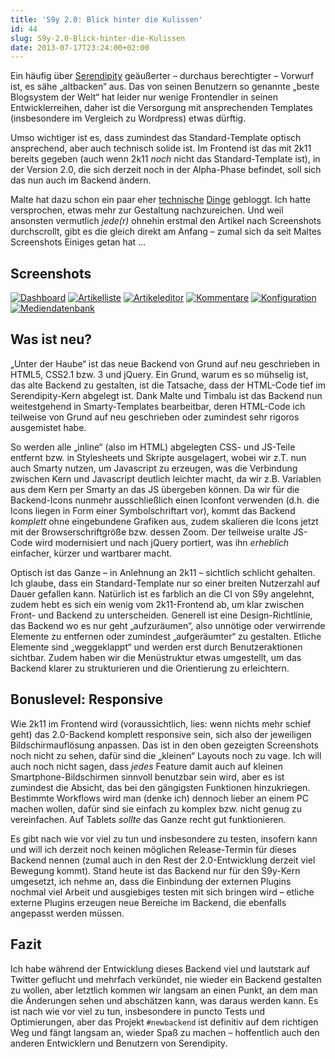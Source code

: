 ```yaml
---
title: 'S9y 2.0: Blick hinter die Kulissen'
id: 44
slug: S9y-2.0-Blick-hinter-die-Kulissen
date: 2013-07-17T23:24:00+02:00
---
```


Ein häufig über [Serendipity](http://s9y.org) geäußerter – durchaus berechtigter – Vorwurf ist, es sähe „altbacken“ aus. Das von seinen Benutzern so genannte „beste Blogsystem der Welt“ hat leider nur wenige Frontendler in seinen Entwicklerreihen, daher ist die Versorgung mit ansprechenden Templates (insbesondere im Vergleich zu Wordpress) etwas dürftig.

Umso wichtiger ist es, dass zumindest das Standard-Template optisch ansprechend, aber auch technisch solide ist. Im Frontend ist das mit 2k11 bereits gegeben (auch wenn 2k11 _noch_ nicht das Standard-Template ist), in der Version 2.0, die sich derzeit noch in der Alpha-Phase befindet, soll sich das nun auch im Backend ändern.

Malte hat dazu schon ein paar eher [technische](http://www.onli-blogging.de/index.php?/1307/Serendipity-2.0-pre-alpha-Der-aktuelle-Stand.html) [Dinge](http://www.onli-blogging.de/index.php?/1309/Serendipity-2.0-Entwicklertagebuch-2-Datetime-local,-JS-Hook.html) gebloggt. Ich hatte versprochen, etwas mehr zur Gestaltung nachzureichen. Und weil ansonsten vermutlich _jede(r)_ ohnehin erstmal den Artikel nach Screenshots durchscrollt, gibt es die gleich direkt am Anfang – zumal sich da seit Maltes Screenshots Einiges getan hat …

## Screenshots

[![Dashboard](/v2/uploads/artikel/backend/Dashboard.klein.png 'Dashboard')](/v2/uploads/artikel/backend/Dashboard.png 'Dashboard')
[![Artikelliste](/v2/uploads/artikel/backend/Entries.klein.png 'Artikelliste')](/v2/uploads/artikel/backend/Entries.png 'Artikelliste')
[![Artikeleditor](/v2/uploads/artikel/backend/Editor.klein.png 'Artikeleditor')](/v2/uploads/artikel/backend/Editor.png 'Artikeleditor')
[![Kommentare](/v2/uploads/artikel/backend/Comments.klein.png 'Kommentare')](/v2/uploads/artikel/backend/Comments.png 'Kommentare')
[![Konfiguration](/v2/uploads/artikel/backend/Configuration.klein.png 'Konfiguration')](/v2/uploads/artikel/backend/Configuration.png 'Konfiguration')
[![Mediendatenbank](/v2/uploads/artikel/backend/Media.klein.png 'Mediendatenbank')](/v2/uploads/artikel/backend/Media.png 'Mediendatenbank')

## Was ist neu?

„Unter der Haube“ ist das neue Backend von Grund auf neu geschrieben in HTML5, CSS2.1 bzw. 3 und jQuery. Ein Grund, warum es so mühselig ist, das alte Backend zu gestalten, ist die Tatsache, dass der HTML-Code tief im Serendipity-Kern abgelegt ist. Dank Malte und Timbalu ist das Backend nun weitestgehend in Smarty-Templates bearbeitbar, deren HTML-Code ich teilweise von Grund auf neu geschrieben oder zumindest sehr rigoros ausgemistet habe.

So werden alle „inline“ (also im HTML) abgelegten CSS- und JS-Teile entfernt bzw. in Stylesheets und Skripte ausgelagert, wobei wir z.T. nun auch Smarty nutzen, um Javascript zu erzeugen, was die Verbindung zwischen Kern und Javascript deutlich leichter macht, da wir z.B. Variablen aus dem Kern per Smarty an das JS übergeben können. Da wir für die Backend-Icons nunmehr ausschließlich einen Iconfont verwenden (d.h. die Icons liegen in Form einer Symbolschriftart vor), kommt das Backend _komplett_ ohne eingebundene Grafiken aus, zudem skalieren die Icons jetzt mit der Browserschriftgröße bzw. dessen Zoom. Der teilweise uralte JS-Code wird modernisiert und nach jQuery portiert, was ihn _erheblich_ einfacher, kürzer und wartbarer macht.

Optisch ist das Ganze – in Anlehnung an 2k11 – sichtlich schlicht gehalten. Ich glaube, dass ein Standard-Template nur so einer breiten Nutzerzahl auf Dauer gefallen kann. Natürlich ist es farblich an die CI von S9y angelehnt, zudem hebt es sich ein wenig vom 2k11-Frontend ab, um klar zwischen Front- und Backend zu unterscheiden. Generell ist eine Design-Richtlinie, das Backend wo es nur geht „aufzuräumen“, also unnötige oder verwirrende Elemente zu entfernen oder zumindest „aufgeräumter“ zu gestalten. Etliche Elemente sind „weggeklappt“ und werden erst durch Benutzeraktionen sichtbar. Zudem haben wir die Menüstruktur etwas umgestellt, um das Backend klarer zu strukturieren und die Orientierung zu erleichtern.

## Bonuslevel: Responsive

Wie 2k11 im Frontend wird (voraussichtlich, lies: wenn nichts mehr schief geht) das 2.0-Backend komplett responsive sein, sich also der jeweiligen Bildschirmauflösung anpassen. Das ist in den oben gezeigten Screenshots noch nicht zu sehen, dafür sind die „kleinen“ Layouts noch zu vage. Ich will auch noch nicht sagen, dass _jedes_ Feature damit auch auf kleinen Smartphone-Bildschirmen sinnvoll benutzbar sein wird, aber es ist zumindest die Absicht, das bei den gängigsten Funktionen hinzukriegen. Bestimmte Workflows wird man (denke ich) dennoch lieber an einem PC machen wollen, dafür sind sie einfach zu komplex bzw. nicht genug zu vereinfachen. Auf Tablets _sollte_ das Ganze recht gut funktionieren.

Es gibt nach wie vor viel zu tun und insbesondere zu testen, insofern kann und will ich derzeit noch keinen möglichen Release-Termin für dieses Backend nennen (zumal auch in den Rest der 2.0-Entwicklung derzeit viel Bewegung kommt). Stand heute ist das Backend nur für den S9y-Kern umgesetzt, ich nehme an, dass die Einbindung der externen Plugins nochmal viel Arbeit und ausgiebiges testen mit sich bringen wird – etliche externe Plugins erzeugen neue Bereiche im Backend, die ebenfalls angepasst werden müssen.

## Fazit

Ich habe während der Entwicklung dieses Backend viel und lautstark auf Twitter geflucht und mehrfach verkündet, nie wieder ein Backend gestalten zu wollen, aber letztlich kommen wir langsam an einen Punkt, an dem man die Änderungen sehen und abschätzen kann, was daraus werden kann. Es ist nach wie vor viel zu tun, insbesondere in puncto Tests und Optimierungen, aber das Projekt `#newbackend` ist definitiv auf dem richtigen Weg und fängt langsam an, wieder Spaß zu machen – hoffentlich auch den anderen Entwicklern und Benutzern von Serendipity.
